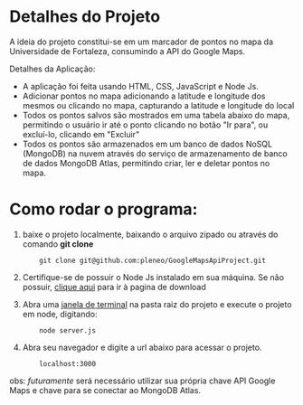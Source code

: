 # Detalhes do Projeto

A ideia do projeto constitui-se em um marcador de pontos no mapa da Universidade de Fortaleza, consumindo a API do Google Maps.

Detalhes da Aplicação:
- A aplicação foi feita usando HTML, CSS, JavaScript e Node Js.
- Adicionar pontos no mapa adicionando a latitude e longitude dos mesmos ou clicando no mapa, capturando a latitude e longitude do local
- Todos os pontos salvos são mostrados em uma tabela abaixo do mapa, permitindo o usuário ir até o ponto clicando no botão "Ir para", ou excluí-lo, clicando em "Excluir"
- Todos os pontos são armazenados em um banco de dados NoSQL (MongoDB) na nuvem através do serviço de armazenamento de banco de dados MongoDB Atlas, permitindo criar, ler e deletar pontos no mapa.



# Como rodar o programa:

1. baixe o projeto localmente, baixando o arquivo zipado ou através do comando **git clone**
	```git
		git clone git@github.com:pleneo/GoogleMapsApiProject.git
	```

2. Certifique-se de possuir o Node Js instalado em sua máquina. Se não possuir, [clique aqui](https://nodejs.org/en/download) para ir à pagina de download

3. Abra uma [janela de terminal](https://medium.com/@adsonrocha/como-abrir-e-navegar-entre-pastas-com-o-prompt-de-comandos-do-windows-10-68750eae8f47) na pasta raiz do projeto e execute o projeto em node, digitando:
	```git
		node server.js
	```

4. Abra seu navegador e digite a url abaixo para acessar o projeto.
	```url
		localhost:3000
	```

obs: _futuramente_ será necessário utilizar sua própria chave API Google Maps e chave para se conectar ao MongoDB Atlas.

